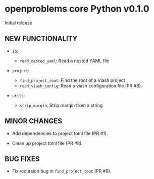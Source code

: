# openproblems core Python v0.1.0

Initial release

## NEW FUNCTIONALITY

* `io`:
  - `read_nested_yaml`: Read a nested YAML file

* `project`:
  - `find_project_root`: Find the root of a Viash project
  - `read_viash_config`: Read a viash configuration file (PR #8).

* `utils`:
  - `strip_margin`: Strip margin from a string

## MINOR CHANGES

* Add dependencies to project toml file (PR #1).

* Clean up project toml file (PR #8).

## BUG FIXES

* Fix recursion bug in `find_project_root` (PR #9).